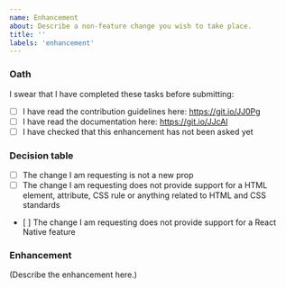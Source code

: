 ```yaml
---
name: Enhancement
about: Describe a non-feature change you wish to take place.
title: ''
labels: 'enhancement'
---
```


<!--
  MAKE SURE TO READ AND FOLLOW THIS TEMPLATE CLOSELY OR YOUR ISSUE WILL BE
  CLOSED WITHOUT NOTICE
-->

### Oath

I swear that I have completed these tasks before submitting:

- [ ] I have read the contribution guidelines here: https://git.io/JJ0Pg
- [ ] I have read the documentation here: https://git.io/JJcAl 
- [ ] I have checked that this enhancement has not been asked yet

### Decision table

<!--
  The difference between feature request and enhancements might seem subtle. To
  help you with that, read and check all the boxes to make sure you're not
  asking for a feature request.
  
  IF YOU LEAVE AT LEAST ONE BOX UNCHECKED, YOU SHOULD INSTEAD OPEN A FEATURE
  REQUEST HERE: https://git.io/JJCeo
-->

- [ ] The change I am requesting is not a new prop
- [ ] The change I am requesting does not provide support for a HTML element,
  attribute, CSS rule or anything related to HTML and CSS standards
- [ ] The change I am requesting  does not provide support for a React Native
  feature

### Enhancement

<!--
  Make sure to describe as precisely as possible the enhancement you'd like to
  see implemented. Give us your rationale; and what benefits it would bring.
-->

(Describe the enhancement here.)
